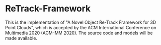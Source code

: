 # ReTrack-Framework
This is the implementation of "A Novel Object Re-Track Framework for 3D Point Clouds", which is accepted by the ACM International Conference on Multimedia 2020 (ACM-MM 2020). The source code and models will be made available.
